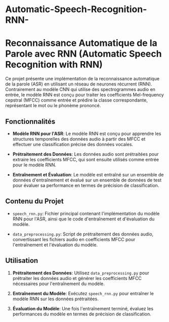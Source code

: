 # Automatic-Speech-Recognition-RNN-
# Reconnaissance Automatique de la Parole avec RNN (Automatic Speech Recognition with RNN)

Ce projet présente une implémentation de la reconnaissance automatique de la parole (ASR) en utilisant un réseau de neurones récurrent (RNN). Contrairement au modèle CNN qui utilise des spectrogrammes audio en entrée, le modèle RNN est conçu pour traiter les coefficients Mel-frequency cepstral (MFCC) comme entrée et prédire la classe correspondante, représentant le mot ou le phonème prononcé.

## Fonctionnalités

- **Modèle RNN pour l'ASR**: Le modèle RNN est conçu pour apprendre les structures temporelles des données audio à partir des MFCC et effectuer une classification précise des données vocales.

- **Prétraitement des Données**: Les données audio sont prétraitées pour extraire les coefficients MFCC, qui sont ensuite utilisés comme entrée pour le modèle RNN.

- **Entraînement et Évaluation**: Le modèle est entraîné sur un ensemble de données d'entraînement et évalué sur un ensemble de données de test pour évaluer sa performance en termes de précision de classification.

## Contenu du Projet

- `speech_rnn.py`: Fichier principal contenant l'implémentation du modèle RNN pour l'ASR, ainsi que le code d'entraînement et d'évaluation du modèle.

- `data_preprocessing.py`: Script de prétraitement des données audio, convertissant les fichiers audio en coefficients MFCC pour l'entraînement et l'évaluation du modèle.

## Utilisation

1. **Prétraitement des Données**: Utilisez `data_preprocessing.py` pour prétraiter les données audio et générer les coefficients MFCC nécessaires pour l'entraînement du modèle.

2. **Entraînement du Modèle**: Exécutez `speech_rnn.py` pour entraîner le modèle RNN sur les données prétraitées.

3. **Évaluation du Modèle**: Une fois l'entraînement terminé, évaluez les performances du modèle en termes de précision de classification.
